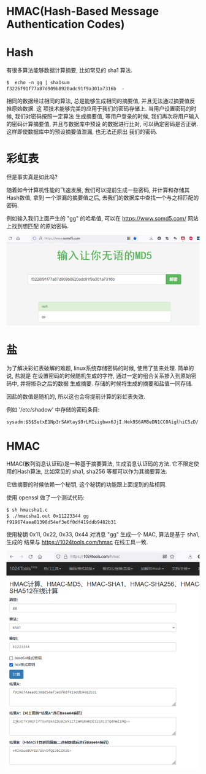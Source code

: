 HMAC(Hash-Based Message Authentication Codes)
=============================================

# Hash

有很多算法能够数据计算摘要, 比如常见的 sha1 算法.

```console
$  echo -n gg | sha1sum
f3226f91f77a87d909b8920adc91f9a301a7316b  -
```

相同的数据经过相同的算法, 总是能够生成相同的摘要值, 并且无法通过摘要值反推原始数据. 这
项技术能够完美的应用于我们的密码存储上. 当用户设置密码的时候, 我们对密码按照一定算法
生成摘要值, 等用户登录的时候, 我们再次将用户输入的密码计算摘要值, 并且与数据库中预设
的数据进行比对, 可以确定密码是否正确. 这样即使数据库中的预设摘要值泄漏, 也无法还原出
我们的密码.

# 彩虹表

但是事实真是如此吗?

随着如今计算机性能的飞速发展, 我们可以提前生成一些密码, 并计算和存储其Hash数值, 拿到
一个泄漏的摘要值之后, 去我们的数据库中查找一个与之相匹配的密码.

例如输入我们上面产生的 "gg" 的哈希值, 可以在 https://www.somd5.com/ 网站上找到想匹配
的原始密码.

![somd5](./pic/somd5_gg.png)

# 盐

为了解决彩虹表破解的难题, linux系统存储密码的时候, 使用了盐来处理. 简单的说, 盐就是
在设置密码的时候随机生成的字符, 通过一定的组合关系掺入到原始密码中, 并将掺杂之后的数据
生成摘要. 存储的时候将生成的摘要和盐值一同存储.

因盐的数值是随机的, 所以这也会将提前计算的彩虹表失效.

例如 '/etc/shadow' 中存储的密码条目:

```
sysadm:$5$SetxE1Np3rSAWtay$9rLMIsigbwx6JjI.Hek9S6AM8eDN1CC0AiglhiC5zD/:19005:0:99999:7:::
```

# HMAC

HMAC(散列消息认证码)是一种基于摘要算法, 生成消息认证码的方法. 它不限定使用的Hash算法,
比如常见的 sha1, sha256 等都可以作为其摘要算法.

它做摘要的时候依赖一个秘钥, 这个秘钥的功能跟上面提到的盐相同.

使用 openssl 做了一个测试代码:

```console
$ sh hmacsha1.c
$ ./hmacsha1.out 0x11223344 gg
f919674aea01398d54ef3e6f0df419ddb9482b31
```

使用秘钥 0x11, 0x22, 0x33, 0x44 对消息 "gg" 生成一个 MAC, 算法是基于 sha1, 生成的
结果与 https://1024tools.com/hmac 在线工具一致.

![pic](./pic/hmacsha1_gg.png)
